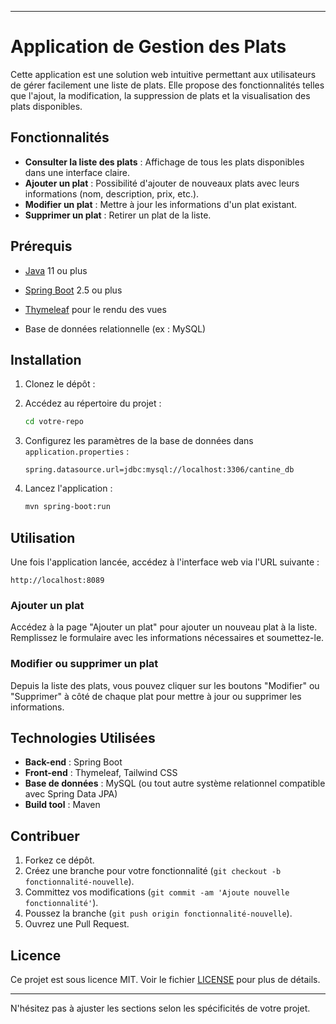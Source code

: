 
---

# Application de Gestion des Plats

Cette application est une solution web intuitive permettant aux utilisateurs de gérer facilement une liste de plats. Elle propose des fonctionnalités telles que l'ajout, la modification, la suppression de plats et la visualisation des plats disponibles.

## Fonctionnalités

- **Consulter la liste des plats** : Affichage de tous les plats disponibles dans une interface claire.
- **Ajouter un plat** : Possibilité d'ajouter de nouveaux plats avec leurs informations (nom, description, prix, etc.).
- **Modifier un plat** : Mettre à jour les informations d'un plat existant.
- **Supprimer un plat** : Retirer un plat de la liste.
  
## Prérequis

- [Java](https://www.java.com/fr/download/) 11 ou plus
- [Spring Boot](https://spring.io/projects/spring-boot) 2.5 ou plus
- [Thymeleaf](https://www.thymeleaf.org/) pour le rendu des vues

- Base de données relationnelle (ex : MySQL)

## Installation

1. Clonez le dépôt : 
   
2. Accédez au répertoire du projet :
   ```bash
   cd votre-repo
   ```

3. Configurez les paramètres de la base de données dans `application.properties` :
   ```properties
   spring.datasource.url=jdbc:mysql://localhost:3306/cantine_db

4. Lancez l'application :
   ```bash
   mvn spring-boot:run
   ```

## Utilisation

Une fois l'application lancée, accédez à l'interface web via l'URL suivante :

```
http://localhost:8089
```

### Ajouter un plat

Accédez à la page "Ajouter un plat" pour ajouter un nouveau plat à la liste. Remplissez le formulaire avec les informations nécessaires et soumettez-le.

### Modifier ou supprimer un plat

Depuis la liste des plats, vous pouvez cliquer sur les boutons "Modifier" ou "Supprimer" à côté de chaque plat pour mettre à jour ou supprimer les informations.

## Technologies Utilisées

- **Back-end** : Spring Boot
- **Front-end** : Thymeleaf, Tailwind CSS
- **Base de données** : MySQL (ou tout autre système relationnel compatible avec Spring Data JPA)
- **Build tool** : Maven

## Contribuer

1. Forkez ce dépôt.
2. Créez une branche pour votre fonctionnalité (`git checkout -b fonctionnalité-nouvelle`).
3. Committez vos modifications (`git commit -am 'Ajoute nouvelle fonctionnalité'`).
4. Poussez la branche (`git push origin fonctionnalité-nouvelle`).
5. Ouvrez une Pull Request.

## Licence

Ce projet est sous licence MIT. Voir le fichier [LICENSE](LICENSE) pour plus de détails.

---

N'hésitez pas à ajuster les sections selon les spécificités de votre projet.
